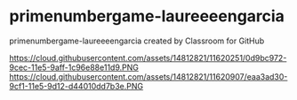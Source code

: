 # primenumbergame-laureeeengarcia
primenumbergame-laureeeengarcia created by Classroom for GitHub


https://cloud.githubusercontent.com/assets/14812821/11620251/0d9bc972-9cec-11e5-9aff-1c96e88e11d9.PNG
https://cloud.githubusercontent.com/assets/14812821/11620907/eaa3ad30-9cf1-11e5-9d12-d44010dd7b3e.PNG
